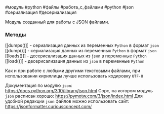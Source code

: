#модуль #python #файлы #работа_с_файлами #python #json #сериализация #десериализация 


Модуль созданный для работы с JSON файлами.

### Методы
[[dumps()]] - сериализация данных из переменных `Python` в формат `json`
[[dump()]] - сериализация данных из переменных `Python` в формат `json`
[[loads()]] - десерисализация данных из `json` в переменные `Python`
[[load()]] - десерисализация данных из `json` в переменные `Python`

Как и при работе с любыми другими текстовыми файлами, при использовании кириллицы лучше использовать кодировку `UTF-8`

Документация по модулю `json`: https://docs.python.org/3.10/library/json.html
Cорс, на котором модуль `json` расписан хорошо: https://pymotw.com/3/json/index.html
Для удобной редакции `json` файлов можно использовать сайт: https://jsonformatter.curiousconcept.com/
